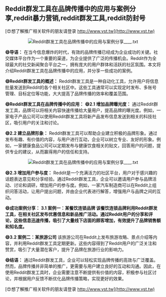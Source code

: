## **Reddit群发工具在品牌传播中的应用与案例分享,reddit暴力营销,reddit群发工具,reddit防封号**

[😍想了解推广相关软件的朋友请登录 http://www.vst.tw](http://www.vst.tw)

 <center><img src="https://vst.tw/MP4/tuiguang/png/4.png" alt="Reddit群发工具在品牌传播中的应用与案例分享____.txt"></center>

**😄导语：**
在当今信息爆炸的时代，有效的品牌传播已经成为企业成功的关键。社交媒体平台作为一个重要的渠道，为企业提供了广泛的传播机会。Reddit作为全球最大的社交新闻聚合平台之一，拥有庞大的用户群体和活跃的社区氛围。本文将介绍Reddit群发工具在品牌传播中的应用，并分享一些成功的案例。

**😄Reddit群发工具的概述：**
Reddit群发工具是一种自动化工具，允许用户将信息批量发送到Reddit的各个相关社区中。这些工具通常可以实现定时发布、多账号管理、目标定位等功能，大大提高了品牌传播的效率和覆盖范围。

**😄Reddit群发工具在品牌传播中的应用：**
**😄2.1 增加品牌曝光度：**
通过Reddit群发工具，品牌可以将相关内容快速传播给大量用户，提高品牌的曝光度。例如，一家电子产品公司可以使用Reddit群发工具将新产品发布信息发送到相关的科技社区，吸引用户的关注和讨论。

**😄2.2 建立品牌形象：**
Reddit群发工具可以帮助企业建立积极的品牌形象。通过发布有趣、有价值的内容，与用户进行互动，企业可以树立专业、友好的形象。例如，一家健康食品公司可以定期发布与健康饮食相关的贴文，回答用户的问题，提供专业的建议，从而赢得用户的信任和支持。

 <center><img src="https://vst.tw/MP4/tuiguang/png/7.png" alt="Reddit群发工具在品牌传播中的应用与案例分享____.txt"></center>

**😄2.3 增加用户参与度：**
Reddit是一个充满活力的社区平台，用户对于感兴趣的话题表达意见和分享经验。通过Reddit群发工具，企业可以邀请用户参与品牌活动、讨论和调研，增加用户的参与度。例如，一家汽车制造商可以在Reddit上组织问答活动，让用户提出问题，并由企业代表进行解答，增强用户与品牌之间的互动。

**😄成功案例分享： 3.1 案例一：某餐饮连锁品牌 该餐饮连锁品牌利用Reddit群发工具，在相关社区发布优惠信息和新品推广活动。通过Reddit用户的分享和评论，这些信息迅速传播，吸引了大量线下店面的顾客增加，有效提升了品牌销售额和知名度。**

**😄3.2 案例二：某旅游公司**
该旅游公司在Reddit上发布旅游攻略、景点介绍等内容，并利用Reddit群发工具定期更新。这些内容得到了Reddit用户的广泛关注和赞赏，吸引了大量潜在客户，提升了品牌在旅游行业的影响力。

**😄结语：**
通过Reddit群发工具，企业可以轻松实现品牌传播的高效与广泛覆盖。然而，品牌传播并非简单的推广，更需要与用户建立良好的互动和沟通。因此，在使用Reddit群发工具时，企业需要注意不断提供有价值的内容，积极参与社区讨论，并根据用户反馈不断优化品牌传播策略，实现更好的效果。

[😍想了解推广相关软件的朋友请登录 http://www.vst.tw](http://www.vst.tw)



